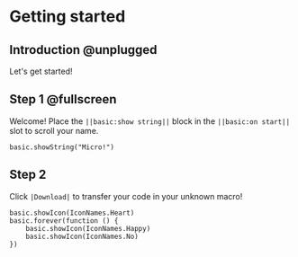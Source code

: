 # Getting started

## Introduction @unplugged

Let's get started!

## Step 1 @fullscreen

Welcome! Place the ``||basic:show string||`` block in the ``||basic:on start||`` slot to scroll your name.

```blocks
basic.showString("Micro!")
```

## Step 2

Click ``|Download|`` to transfer your code in your unknown macro!

```template
basic.showIcon(IconNames.Heart)
basic.forever(function () {
    basic.showIcon(IconNames.Happy)
    basic.showIcon(IconNames.No)
})
```